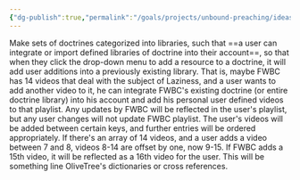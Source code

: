 ```yaml
---
{"dg-publish":true,"permalink":"/goals/projects/unbound-preaching/ideas/doctrinal-libraries/","tags":["website"],"created":"Aug 23, 2018, 1:08 PM","updated":"Aug 23, 2018, 1:08 PM"}
---
```



Make sets of doctrines categorized into libraries, such that ==a user can integrate or import defined libraries of doctrine into their account==, so that when they click the drop-down menu to add a resource to a doctrine, it will add user additions into a previously existing library. That is, maybe FWBC has 14 videos that deal with the subject of Laziness, and a user wants to add another video to it, he can integrate FWBC's existing doctrine (or entire doctrine library) into his account and add his personal user defined videos to that playlist. Any updates by FWBC will be reflected in the user's playlist, but any user changes will not update FWBC playlist. The user's videos will be added between certain keys, and further entries will be ordered appropriately. If there's an array of 14 videos, and a user adds a video between 7 and 8, videos 8-14 are offset by one, now 9-15. If FWBC adds a 15th video, it will be reflected as a 16th video for the user. This will be something line OliveTree's dictionaries or cross references.


